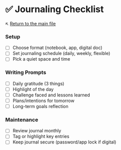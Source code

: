 # ✅ Journaling Checklist

↖️ [Return to the main file](../README.md)

### Setup
- [ ] Choose format (notebook, app, digital doc)
- [ ] Set journaling schedule (daily, weekly, flexible)
- [ ] Pick a quiet space and time

### Writing Prompts
- [ ] Daily gratitude (3 things)
- [ ] Highlight of the day
- [ ] Challenge faced and lessons learned
- [ ] Plans/intentions for tomorrow
- [ ] Long-term goals reflection

### Maintenance
- [ ] Review journal monthly
- [ ] Tag or highlight key entries
- [ ] Keep journal secure (password/app lock if digital)

